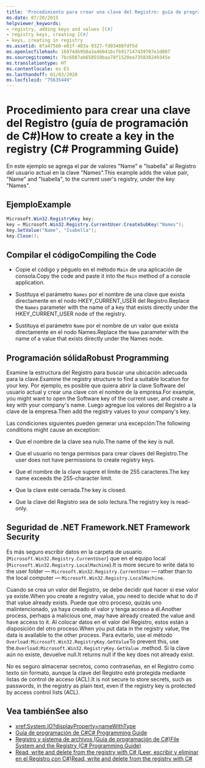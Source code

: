```yaml
---
title: 'Procedimiento para crear una clave del Registro: guía de programación de C#'
ms.date: 07/20/2015
helpviewer_keywords:
- registry, adding keys and values [C#]
- registry keys, creating [C#]
- keys, creating in registry
ms.assetid: 8fa475b0-e01f-483a-9327-fd03488fdf5d
ms.openlocfilehash: 16974db950a3a460416cfb917147439707e1d007
ms.sourcegitcommit: 7bc6887ab658550baa78f1520ea735838249345e
ms.translationtype: HT
ms.contentlocale: es-ES
ms.lasthandoff: 01/03/2020
ms.locfileid: "75635449"
---
```

# <a name="how-to-create-a-key-in-the-registry-c-programming-guide"></a><span data-ttu-id="88627-102">Procedimiento para crear una clave del Registro (guía de programación de C#)</span><span class="sxs-lookup"><span data-stu-id="88627-102">How to create a key in the registry (C# Programming Guide)</span></span>
<span data-ttu-id="88627-103">En este ejemplo se agrega el par de valores "Name" e "Isabella" al Registro del usuario actual en la clave "Names".</span><span class="sxs-lookup"><span data-stu-id="88627-103">This example adds the value pair, "Name" and "Isabella", to the current user's registry, under the key "Names".</span></span>  
  
## <a name="example"></a><span data-ttu-id="88627-104">Ejemplo</span><span class="sxs-lookup"><span data-stu-id="88627-104">Example</span></span>  
  
```csharp  
Microsoft.Win32.RegistryKey key;  
key = Microsoft.Win32.Registry.CurrentUser.CreateSubKey("Names");  
key.SetValue("Name", "Isabella");  
key.Close();  
```  
  
## <a name="compiling-the-code"></a><span data-ttu-id="88627-105">Compilar el código</span><span class="sxs-lookup"><span data-stu-id="88627-105">Compiling the Code</span></span>  
  
- <span data-ttu-id="88627-106">Copie el código y péguelo en el método `Main` de una aplicación de consola.</span><span class="sxs-lookup"><span data-stu-id="88627-106">Copy the code and paste it into the `Main` method of a console application.</span></span>  
  
- <span data-ttu-id="88627-107">Sustituya el parámetro `Names` por el nombre de una clave que exista directamente en el nodo HKEY_CURRENT_USER del Registro.</span><span class="sxs-lookup"><span data-stu-id="88627-107">Replace the `Names` parameter with the name of a key that exists directly under the HKEY_CURRENT_USER node of the registry.</span></span>  
  
- <span data-ttu-id="88627-108">Sustituya el parámetro `Name` por el nombre de un valor que exista directamente en el nodo Names.</span><span class="sxs-lookup"><span data-stu-id="88627-108">Replace the `Name` parameter with the name of a value that exists directly under the Names node.</span></span>  
  
## <a name="robust-programming"></a><span data-ttu-id="88627-109">Programación sólida</span><span class="sxs-lookup"><span data-stu-id="88627-109">Robust Programming</span></span>  
 <span data-ttu-id="88627-110">Examine la estructura del Registro para buscar una ubicación adecuada para la clave.</span><span class="sxs-lookup"><span data-stu-id="88627-110">Examine the registry structure to find a suitable location for your key.</span></span> <span data-ttu-id="88627-111">Por ejemplo, es posible que quiera abrir la clave Software del usuario actual y crear una clave con el nombre de la empresa.</span><span class="sxs-lookup"><span data-stu-id="88627-111">For example, you might want to open the Software key of the current user, and create a key with your company's name.</span></span> <span data-ttu-id="88627-112">Luego agregue los valores del Registro a la clave de la empresa.</span><span class="sxs-lookup"><span data-stu-id="88627-112">Then add the registry values to your company's key.</span></span>  
  
 <span data-ttu-id="88627-113">Las condiciones siguientes pueden generar una excepción:</span><span class="sxs-lookup"><span data-stu-id="88627-113">The following conditions might cause an exception:</span></span>  
  
- <span data-ttu-id="88627-114">Que el nombre de la clave sea nulo.</span><span class="sxs-lookup"><span data-stu-id="88627-114">The name of the key is null.</span></span>  
  
- <span data-ttu-id="88627-115">Que el usuario no tenga permisos para crear claves del Registro.</span><span class="sxs-lookup"><span data-stu-id="88627-115">The user does not have permissions to create registry keys.</span></span>  
  
- <span data-ttu-id="88627-116">Que el nombre de la clave supere el límite de 255 caracteres.</span><span class="sxs-lookup"><span data-stu-id="88627-116">The key name exceeds the 255-character limit.</span></span>  
  
- <span data-ttu-id="88627-117">Que la clave esté cerrada.</span><span class="sxs-lookup"><span data-stu-id="88627-117">The key is closed.</span></span>  
  
- <span data-ttu-id="88627-118">Que la clave del Registro sea de solo lectura.</span><span class="sxs-lookup"><span data-stu-id="88627-118">The registry key is read-only.</span></span>  
  
## <a name="net-framework-security"></a><span data-ttu-id="88627-119">Seguridad de .NET Framework</span><span class="sxs-lookup"><span data-stu-id="88627-119">.NET Framework Security</span></span>  
 <span data-ttu-id="88627-120">Es más seguro escribir datos en la carpeta de usuario (`Microsoft.Win32.Registry.CurrentUser`) que en el equipo local (`Microsoft.Win32.Registry.LocalMachine`).</span><span class="sxs-lookup"><span data-stu-id="88627-120">It is more secure to write data to the user folder — `Microsoft.Win32.Registry.CurrentUser` — rather than to the local computer — `Microsoft.Win32.Registry.LocalMachine`.</span></span>  
  
 <span data-ttu-id="88627-121">Cuando se crea un valor del Registro, se debe decidir qué hacer si ese valor ya existe.</span><span class="sxs-lookup"><span data-stu-id="88627-121">When you create a registry value, you need to decide what to do if that value already exists.</span></span> <span data-ttu-id="88627-122">Puede que otro proceso, quizás uno malintencionado, ya haya creado el valor y tenga acceso a él.</span><span class="sxs-lookup"><span data-stu-id="88627-122">Another process, perhaps a malicious one, may have already created the value and have access to it.</span></span> <span data-ttu-id="88627-123">Al colocar datos en el valor del Registro, estos están a disposición del otro proceso.</span><span class="sxs-lookup"><span data-stu-id="88627-123">When you put data in the registry value, the data is available to the other process.</span></span> <span data-ttu-id="88627-124">Para evitarlo, use el método `Overload:Microsoft.Win32.RegistryKey.GetValue`</span><span class="sxs-lookup"><span data-stu-id="88627-124">To prevent this, use the.`Overload:Microsoft.Win32.RegistryKey.GetValue`</span></span> <span data-ttu-id="88627-125">.</span><span class="sxs-lookup"><span data-stu-id="88627-125">method.</span></span> <span data-ttu-id="88627-126">Si la clave aún no existe, devuelve null.</span><span class="sxs-lookup"><span data-stu-id="88627-126">It returns null if the key does not already exist.</span></span>  
  
 <span data-ttu-id="88627-127">No es seguro almacenar secretos, como contraseñas, en el Registro como texto sin formato, aunque la clave del Registro esté protegida mediante listas de control de acceso (ACL).</span><span class="sxs-lookup"><span data-stu-id="88627-127">It is not secure to store secrets, such as passwords, in the registry as plain text, even if the registry key is protected by access control lists (ACL).</span></span>  
  
## <a name="see-also"></a><span data-ttu-id="88627-128">Vea también</span><span class="sxs-lookup"><span data-stu-id="88627-128">See also</span></span>

- <xref:System.IO?displayProperty=nameWithType>
- [<span data-ttu-id="88627-129">Guía de programación de C#</span><span class="sxs-lookup"><span data-stu-id="88627-129">C# Programming Guide</span></span>](../index.md)
- [<span data-ttu-id="88627-130">Registro y sistema de archivos (Guía de programación de C#)</span><span class="sxs-lookup"><span data-stu-id="88627-130">File System and the Registry (C# Programming Guide)</span></span>](./index.md)
- [<span data-ttu-id="88627-131">Read, write and delete from the registry with C# (Leer, escribir y eliminar en el Registro con C#)</span><span class="sxs-lookup"><span data-stu-id="88627-131">Read, write and delete from the registry with C#</span></span>](https://www.codeproject.com/Articles/3389/Read-write-and-delete-from-registry-with-C)

